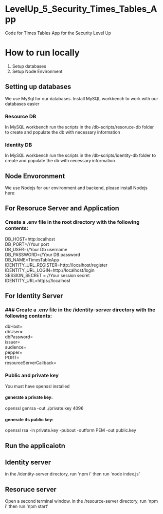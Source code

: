 # LevelUp_5_Security_Times_Tables_App
Code for Times Tables App for the Security Level Up

# How to run locally
1. Setup databases
2. Setup Node Environment

## Setting up databases
We use MySql for our databases. Install MySQL workbench to work with our databases easier

### Resource DB
In MySQL workbench run the scripts in the /db-scripts/resoruce-db folder to create and populate the db with necessary information

### Identity DB
In MySQL workbench run the scripts in the /db-scripts/identity-db folder to create and populate the db with necessary information

## Node Envoronment
We use Nodejs for our environment and backend, please install Nodejs here:
 
## For Resoruce Server and Application

### Create a .env file in the root directory with the following contents:

DB_HOST=http:localhost  
DB_PORT=//Your port  
DB_USER=//Your Db username  
DB_PASSWORD=//Your DB password  
DB_NAME=TimesTableApp  
IDENTITY_URL_REGISTER=http://localhost/register  
IDENTITY_URL_LOGIN=http://localhost/login  
SESSION_SECRET = //Your session secret  
IDENTITY_URL=https://localhost  

## For Identity Server

### ### Create a .env file in the /identity-server directory with the following contents:
dbHost=  
dbUser=  
dbPassword=  
issuer=  
audience=  
pepper=  
PORT=  
resourceServerCallback=  

### Public and private key
You must have openssl installed
#### generate a private key:  
openssl genrsa -out ./private.key 4096  
#### generate its public key:  
openssl rsa -in private.key -pubout -outform PEM -out public.key 

## Run the applicaiotn

## Identity server
in the /identity-server directory, run 'npm i'
then run 'node index.js'

## Resoruce server
Open a second terminal window. in the /resource-server directory, run 'npm i'
then run 'npm start'
